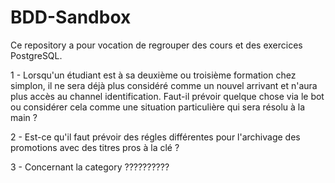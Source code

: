 # BDD-Sandbox

Ce repository a pour vocation de regrouper des cours et des exercices PostgreSQL. 


1 - Lorsqu'un étudiant est à sa deuxième ou troisième formation chez simplon, il ne sera déjà plus considéré comme un nouvel arrivant et n'aura plus accès au channel identification. Faut-il prévoir quelque chose via le bot ou considérer cela comme une situation particulière qui sera résolu à la main ? 

2 - Est-ce qu'il faut prévoir des régles différentes pour l'archivage des promotions avec des titres pros à la clé ? 

3 - Concernant la category ??????????
 
